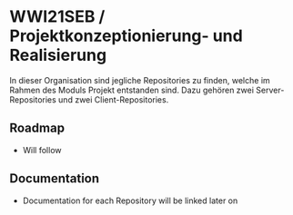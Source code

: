 
# WWI21SEB / Projektkonzeptionierung- und Realisierung

In dieser Organisation sind jegliche Repositories zu finden, welche im Rahmen des Moduls Projekt entstanden sind. Dazu gehören zwei Server-Repositories und zwei Client-Repositories.


## Roadmap

- Will follow


## Documentation

- Documentation for each Repository will be linked later on

